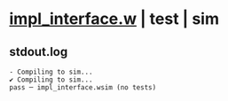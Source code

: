 # [impl_interface.w](../../../../examples/tests/valid/impl_interface.w) | test | sim

## stdout.log
```log
- Compiling to sim...
✔ Compiling to sim...
pass ─ impl_interface.wsim (no tests)
```

